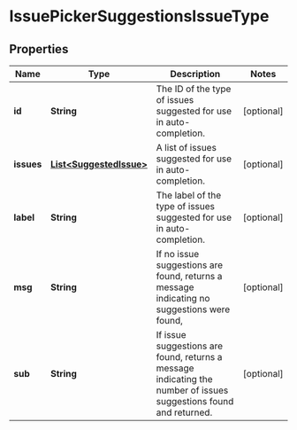 # IssuePickerSuggestionsIssueType

## Properties
Name | Type | Description | Notes
------------ | ------------- | ------------- | -------------
**id** | **String** | The ID of the type of issues suggested for use in auto-completion. |  [optional]
**issues** | [**List&lt;SuggestedIssue&gt;**](SuggestedIssue.md) | A list of issues suggested for use in auto-completion. |  [optional]
**label** | **String** | The label of the type of issues suggested for use in auto-completion. |  [optional]
**msg** | **String** | If no issue suggestions are found, returns a message indicating no suggestions were found, |  [optional]
**sub** | **String** | If issue suggestions are found, returns a message indicating the number of issues suggestions found and returned. |  [optional]
